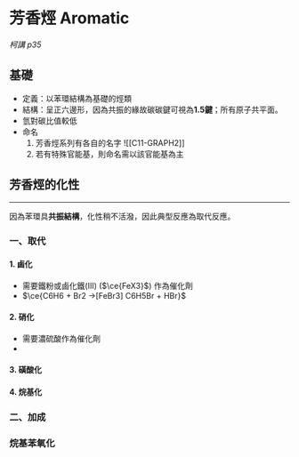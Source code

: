 # 芳香烴 Aromatic
*柯講 p35*
## 基礎
- 定義：以苯環結構為基礎的烴類
- 結構：呈正六邊形，因為共振的緣故碳碳鍵可視為**1.5鍵**；所有原子共平面。
- 氫對碳比值較低
- 命名
	1. 芳香烴系列有各自的名字 ![[C11-GRAPH2]]
	2. 若有特殊官能基，則命名需以該官能基為主

## 芳香烴的化性
---
因為苯環具**共振結構**，化性稍不活潑，因此典型反應為取代反應。

### 一、取代
#### 1. 鹵化
- 需要鐵粉或鹵化鐵(III) ($\ce{FeX3}$) 作為催化劑
- $\ce{C6H6 + Br2 ->[FeBr3] C6H5Br + HBr}$
#### 2. 硝化
- 需要濃硫酸作為催化劑
- 
#### 3. 磺酸化
#### 4. 烷基化
### 二、加成
### 烷基苯氧化

